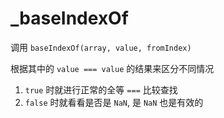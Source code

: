 # _baseIndexOf

调用 `baseIndexOf(array, value, fromIndex)`

根据其中的 `value === value` 的结果来区分不同情况

1. `true` 时就进行正常的全等 `===` 比较查找
2. `false` 时就看看是否是 `NaN`, 是 `NaN` 也是有效的